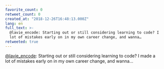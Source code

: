 ```yaml
---
favorite_count: 0
retweet_count: 0
created_at: "2018-12-26T16:48:13.000Z"
lang: en
full_text: >-
  @lavie_encode: Starting out or still considering learning to code? I made a
  lot of mistakes early on in my own career change, and wanna…
retweeted: true
---
```


[@lavie_encode](https://twitter.com/lavie_encode): Starting out or still
considering learning to code? I made a lot of mistakes early on in my own career
change, and wanna…
